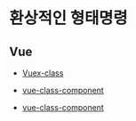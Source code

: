 # 환상적인 형태명령

## Vue

- [Vuex-class](https://www.npmjs.com/package/vuex-class)

- [vue-class-component](https://www.npmjs.com/package/vue-class-component)

- [vue-class-component](https://www.npmjs.com/package/vue-property-decorator)


